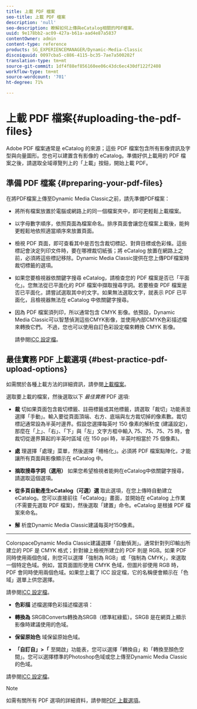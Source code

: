 ```yaml
---
title: 上載 PDF 檔案
seo-title: 上載 PDF 檔案
description: 'null'
seo-description: 瞭解如何上傳與eCatalog相關的PDF檔案。
uuid: 9e178bb2-ac09-427a-b61a-aad4e87a5837
contentOwner: admin
content-type: reference
products: SG_EXPERIENCEMANAGER/Dynamic-Media-Classic
discoiquuid: 0097cba5-c886-4115-bc35-7ae7a500202f
translation-type: tm+mt
source-git-commit: 1df4f88ef856160ee06c43dc6ec430df122f2408
workflow-type: tm+mt
source-wordcount: '701'
ht-degree: 71%

---
```



# 上載 PDF 檔案{#uploading-the-pdf-files}

Adobe PDF 檔案通常是 eCatalog 的來源；這些 PDF 檔案包含所有影像資訊及字型與向量圖形。您也可以建置含有影像的 eCatalog。準備好供上載用的 PDF 檔案之後，請選取全域導覽列上的「上載」按鈕，開始上載 PDF。

## 準備 PDF 檔案 {#preparing-your-pdf-files}

在將PDF檔案上傳至Dynamic Media Classic之前，請先準備PDF檔案：

* 將所有檔案放置於電腦或網路上的同一個檔案夾中，即可更輕鬆上載檔案。
* 以字母數字順序，依照頁面為檔案命名。排序頁面會讓您在檔案上載後，能夠更輕鬆地依照適當順序來放置頁面。
* 檢視 PDF 頁面，即可查看其中是否包含裁切標記、對齊目標或色彩條。這些標記會決定列印文件時，要在哪裡裁切紙張；將 eCatalog 放置在網路上之前，必須將這些標記移除。Dynamic Media Classic提供在您上傳PDF檔案時裁切標籤的選項。
* 如果您要檢視器依關鍵字搜尋 eCatalog，請檢查您的 PDF 檔案是否已「平面化」。您無法從已平面化的 PDF 檔案中擷取搜尋字詞。若要檢查 PDF 檔案是否已平面化，請嘗試選取其中的文字。如果無法選取文字，就表示 PDF 已平面化，且檢視器無法在 eCatalog 中依關鍵字搜尋。
* 因為 PDF 檔案須列印，所以通常包含 CMYK 影像。依預設，Dynamic Media Classic可以智慧偵測這些CMYK影像，並使用內部CMYK色彩描述檔來轉換它們。 不過，您也可以使用自訂色彩設定檔來轉換 CMYK 影像。

   請參閱[ICC 設定檔](icc-profiles.md#icc_profiles)。

## 最佳實務 PDF 上載選項  {#best-practice-pdf-upload-options}

如需關於各種上載方法的詳細資訊，請參閱[上載檔案](uploading-files.md#uploading_your_files)。

選取要上載的檔案，然後選取以下 *最佳實務* PDF 選項:

* **裁**
切如果頁面包含裁切標籤、註冊標籤或其他標籤，請選取「裁切」功能表並選擇「手動」。輸入要從頁面頂端、右方、底端與左方裁切掉的像素數。裁切標記通常設為半英吋邊界。假設您選擇每英吋 150 像素的解析度 (建議設定)，那麼在「上」、「右」、「下」與「左」文字方框中輸入 75、75、75、75 時，會裁切從邊界算起的半英吋區域 (在 150 ppi 時，半英吋相當於 75 個像素)。

* **處**
理選擇「處理」菜單，然後選擇「柵格化」。必須將 PDF 檔案點陣化，才能讓所有頁面與影像顯示在 eCatalog 中。

* **摘取搜尋字詞（選用）**
如果您希望檢視者能夠在eCatalog中依關鍵字搜尋，請選取這個選項。

* **從多頁自動產生eCatalog（可選）選**
取此選項，在您上傳時自動建立eCatalog。您可以直接前往「eCatalog」畫面，並開始在 eCatalog 上作業 (不需要先選取 PDF 檔案)，然後選取「建置」命令。eCatalog 是根據 PDF 檔案來命名。

* **解**
析度Dynamic Media Classic建議每英吋150像素。

* ****
ColorspaceDynamic Media Classic建議選擇「自動偵測」。通常針對列印輸出所建立的 PDF 是 CMYK 格式；針對線上檢視所建立的 PDF 則是 RGB。如果 PDF 同時使用兩個色域，則您可以選擇「強制為 RGB」或「強制為 CMYK」，來選取一個特定色域。例如，當頁面圖形使用 CMYK 色域，但圖片卻使用 RGB 時，PDF 會同時使用兩個色域。如果您上載了 ICC 設定檔，它的名稱便會顯示在「色域」選單上供您選擇。

   請參閱[ICC 設定檔](icc-profiles.md#icc_profiles)。

* **色彩描**
述檔選擇色彩描述檔選項：

* **轉換為**
SRGBConverts轉換為SRGB（標準紅綠藍）。SRGB 是在網頁上顯示影像時建議使用的色域。

* **保留原始色**
域保留原始色域。

* **「自訂自」>「**
至開啟」功能表，您可以選擇「轉換自」和「轉換至顏色空間」。您可以選擇標準的Photoshop色域或您上傳至Dynamic Media Classic的色域。

請參閱[ICC 設定檔](icc-profiles.md#icc_profiles)。

>[!NOTE]
>
>如需有關所有 PDF 選項的詳細資料，請參閱[PDF 上載選項](pdfs.md#pdf_upload_options)。

